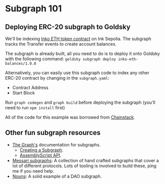 # Subgraph 101

## Deploying ERC-20 subgraph to Goldsky

We'll be indexing [Inko ETH token contract](https://explorer-sepolia.inkonchain.com/token/0x87B4bD3A657c4D739730e115Dad11246c0D8D2b1) on Ink Sepolia. The subgraph tracks the Transfer events to create account balances.

The subgraph is already built, all you need to do is to deploy it onto Goldsky with the following command:
`goldsky subgraph deploy inko-eth-balances/1.0.0`

Alternatively, you can easily use this subgraph code to index any other ERC-20 contract by changing in the `subgraph.yaml`:
- Contract Address
- Start Block

Run `graph codegen` and `graph build` before deploying the subgraph (you'll need to run `npm install` first)

All of the code for this example was borrowed from [Chainstack](https://docs.chainstack.com/docs/subgraphs-tutorial-indexing-erc-20-token-balance).

## Other fun subgraph resources

- [The Graph's](https://thegraph.com/docs/en/quick-start/) documentation for subgraphs.
  - [Creating a Subgraph](https://thegraph.com/docs/en/developing/creating-a-subgraph/).
  - [AssemblyScript API](https://thegraph.com/docs/en/developing/graph-ts/README/).
- [Messari subgraphs](https://github.com/messari/subgraphs): A collection of hand crafted subgraphs that cover a lot of different protocols. Lots of tooling is involved to build these, ping me if you need help.
- [Nouns](https://github.com/nounsDAO/nouns-monorepo/tree/master/packages/nouns-subgraph): A solid example of a DAO subgraph.

